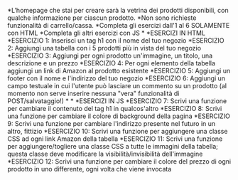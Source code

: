 *L'homepage che stai per creare sarà la vetrina dei prodotti disponibili, con qualche informazione per ciascun prodotto. 
*Non sono richieste funzionalità di carrello/cassa.
*Completa gli esercizi dall'1 al 6 SOLAMENTE con HTML
*Completa gli altri esercizi con JS
*
*ESERCIZI IN HTML
*ESERCIZIO 1: Inserisci un tag h1 con il nome del tuo negozio
*ESERCIZIO 2: Aggiungi una tabella con i 5 prodotti più in vista del tuo negozio
*ESERCIZIO 3: Aggiungi per ogni prodotto un'immagine, un titolo, una descrizione e un prezzo
*ESERCIZIO 4: Per ogni elemento della tabella aggiungi un link di Amazon al prodotto esistente
*ESERCIZIO 5: Aggiungi un footer con il nome e l'indirizzo del tuo negozio
*ESERCIZIO 6: Aggiungi un campo testuale in cui l'utente può lasciare un commento su un prodotto (al momento non serve inserire nessuna "vera" funzionalità di POST/salvataggio!)
*
*
*ESERCIZI IN JS
*ESERCIZIO 7: Scrivi una funzione per cambiare il contenuto del tag h1 in qualcos'altro
*ESERCIZIO 8: Scrivi una funzione per cambiare il colore di background della pagina
*ESERCIZIO 9: Scrivi una funzione per cambiare l'indirizzo presente nel futuro in un altro, fittizio
*ESERCIZIO 10: Scrivi una funzione per aggiungere una classe CSS ad ogni link Amazon della tabella
*ESERCIZIO 11: Scrivi una funzione per aggiungere/togliere una classe CSS a tutte le immagini della tabella; questa classe deve modificare la visibilità/invisibilità dell'immagine
*ESERCIZIO 12: Scrivi una funzione per cambiare il colore del prezzo di ogni prodotto in uno differente, ogni volta che viene invocata
